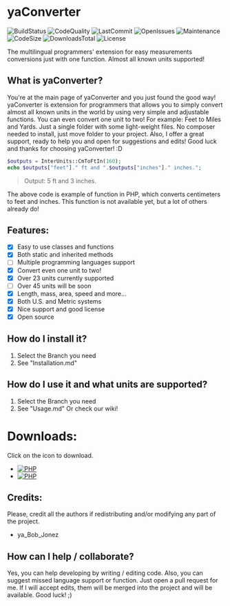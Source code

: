 # yaConverter
![BuildStatus](https://img.shields.io/appveyor/ci/yaBobJonez/yaConverter)
![CodeQuality](https://img.shields.io/codefactor/grade/github/yaBobJonez/yaConverter)
![LastCommit](https://img.shields.io/github/last-commit/yaBobJonez/yaConverter)
![OpenIssues](https://img.shields.io/github/issues/yaBobJonez/yaConverter)
![Maintenance](https://img.shields.io/maintenance/yes/2025)
![CodeSize](https://img.shields.io/github/languages/code-size/yaBobJonez/yaConverter)
![DownloadsTotal](https://img.shields.io/github/downloads/yaBobJonez/yaConverter/total)
![License](https://badgen.net/badge/license/DERL/green)

The multilingual programmers' extension for easy measurements conversions just with one function. Almost all known units supported!

What is yaConverter?
-----
You're at the main page of yaConverter and you just found the good way! yaConverter is extension for programmers that allows you to simply convert almost all known units in the world by using very simple and adjustable functions. You can even convert one unit to two! For example: Feet to Miles and Yards. Just a single folder with some light-weight files. No composer needed to install, just move folder to your project. Also, I offer a great support, ready to help you and open for suggestions and edits! Good luck and thanks for choosing yaConverter! :D
```php
$outputs = InterUnits::CmToFtIn(160);
echo $outputs["feet"]." ft and ".$outputs["inches"]." inches.";
```
> Output: 5 ft and 3 inches.

The above code is example of function in PHP, which converts centimeters to feet and inches.
This function is not available yet, but a lot of others already do!

Features:
-----
- [X] Easy to use classes and functions
- [X] Both static and inherited methods
- [ ] Multiple programming languages support
- [X] Convert even one unit to two!
- [X] Over 23 units currently supported
- [ ] Over 45 units will be soon
- [X] Length, mass, area, speed and more...
- [X] Both U.S. and Metric systems
- [X] Nice support and good license
- [X] Open source

How do I install it?
-----
1. Select the Branch you need
2. See "Installation.md"

How do I use it and what units are supported?
-----
1. Select the Branch you need
2. See "Usage.md"
Or check our wiki!

Downloads:
=====
Click on the icon to download.
- [![PHP](https://badgen.net/badge/PHP/0.9/green)](https://github.com/yaBobJonez/yaConverter/releases/tag/php)
- [![PHP](https://badgen.net/badge/Java/Coming%20soon/red)](#)

Credits:
-----
Please, credit all the authors if redistributing and/or modifying any part of the project.
- ya_Bob_Jonez

How can I help / collaborate?
-----
Yes, you can help developing by writing / editing code. Also, you can suggest missed language support or function.
Just open a pull request for me. If I will accept edits, them will be merged into the project and will be available.
Good luck! ;)
